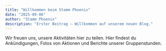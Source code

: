 ```yaml
---
title: "Willkommen beim Stamm Phoenix"
date: "2025-09-06"
author: "Stamm Phoenix"
description: "Erster Beitrag — Willkommen auf unserem neuen Blog."
---
```


Wir freuen uns, unsere Aktivitäten hier zu teilen. Hier findest du Ankündigungen, Fotos von Aktionen und Berichte unserer Gruppenstunden.
